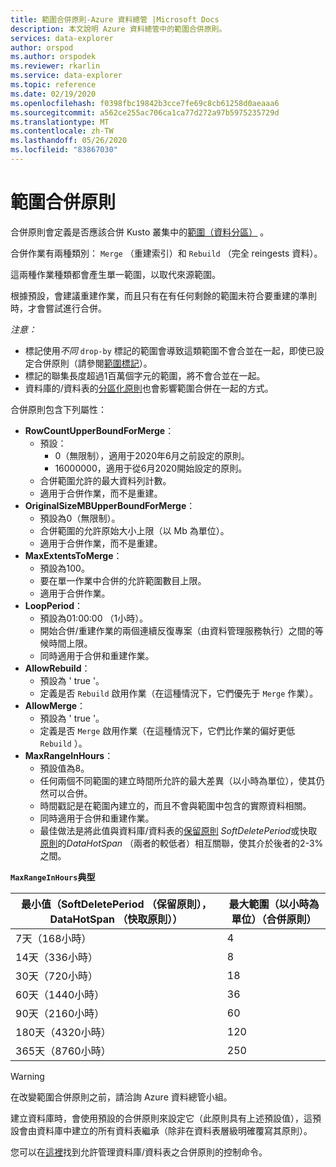 ```yaml
---
title: 範圍合併原則-Azure 資料總管 |Microsoft Docs
description: 本文說明 Azure 資料總管中的範圍合併原則。
services: data-explorer
author: orspod
ms.author: orspodek
ms.reviewer: rkarlin
ms.service: data-explorer
ms.topic: reference
ms.date: 02/19/2020
ms.openlocfilehash: f0398fbc19842b3cce7fe69c8cb61258d0aeaaa6
ms.sourcegitcommit: a562ce255ac706ca1ca77d272a97b5975235729d
ms.translationtype: MT
ms.contentlocale: zh-TW
ms.lasthandoff: 05/26/2020
ms.locfileid: "83867030"
---
```

# <a name="extents-merge-policy"></a>範圍合併原則
合併原則會定義是否應該合併 Kusto 叢集中的[範圍（資料分區）](../management/extents-overview.md) 。

合併作業有兩種類別： `Merge` （重建索引）和 `Rebuild` （完全 reingests 資料）。

這兩種作業種類都會產生單一範圍，以取代來源範圍。

根據預設，會建議重建作業，而且只有在有任何剩餘的範圍未符合要重建的準則時，才會嘗試進行合併。  

*注意：*
- 標記使用*不同* `drop-by` 標記的範圍會導致這類範圍不會合並在一起，即使已設定合併原則（請參閱[範圍標記](../management/extents-overview.md#extent-tagging)）。
- 標記的聯集長度超過1百萬個字元的範圍，將不會合並在一起。
- 資料庫的/資料表的[分區化原則](./shardingpolicy.md)也會影響範圍合併在一起的方式。

合併原則包含下列屬性：

- **RowCountUpperBoundForMerge**：
    - 預設：
      - 0（無限制），適用于2020年6月之前設定的原則。
      - 16000000，適用于從6月2020開始設定的原則。
    - 合併範圍允許的最大資料列計數。
    - 適用于合併作業，而不是重建。  
- **OriginalSizeMBUpperBoundForMerge**：
    - 預設為0（無限制）。
    - 合併範圍的允許原始大小上限（以 Mb 為單位）。
    - 適用于合併作業，而不是重建。  
- **MaxExtentsToMerge**：
    - 預設為100。
    - 要在單一作業中合併的允許範圍數目上限。
    - 適用于合併作業。
- **LoopPeriod**：
    - 預設為01:00:00 （1小時）。
    - 開始合併/重建作業的兩個連續反復專案（由資料管理服務執行）之間的等候時間上限。
    - 同時適用于合併和重建作業。
- **AllowRebuild**：
    - 預設為 ' true '。
    - 定義是否 `Rebuild` 啟用作業（在這種情況下，它們優先于 `Merge` 作業）。
- **AllowMerge**：
    - 預設為 ' true '。
    - 定義是否 `Merge` 啟用作業（在這種情況下，它們比作業的偏好更低 `Rebuild` ）。
- **MaxRangeInHours**：
    - 預設值為8。
    - 任何兩個不同範圍的建立時間所允許的最大差異（以小時為單位），使其仍然可以合併。
    - 時間戳記是在範圍內建立的，而且不會與範圍中包含的實際資料相關。
    - 同時適用于合併和重建作業。
    - 最佳做法是將此值與資料庫/資料表的[保留原則](./retentionpolicy.md) *SoftDeletePeriod*或快取[原則](./cachepolicy.md)的*DataHotSpan* （兩者的較低者）相互關聯，使其介於後者的2-3% 之間。

**`MaxRangeInHours`典型**

|最小值（SoftDeletePeriod （保留原則），DataHotSpan （快取原則））|最大範圍（以小時為單位）（合併原則）|
|--------------------------------------------------------------------|---------------------------------|
|7天（168小時）                                                  | 4                               |
|14天（336小時）                                                 | 8                               |
|30天（720小時）                                                 | 18                              |
|60天（1440小時）                                               | 36                              |
|90天（2160小時）                                               | 60                              |
|180天（4320小時）                                              | 120                             |
|365天（8760小時）                                              | 250                             |

> [!WARNING]
> 在改變範圍合併原則之前，請洽詢 Azure 資料總管小組。

建立資料庫時，會使用預設的合併原則來設定它（此原則具有上述預設值），這預設會由資料庫中建立的所有資料表繼承（除非在資料表層級明確覆寫其原則）。

您可以在[這裡](../management/merge-policy.md)找到允許管理資料庫/資料表之合併原則的控制命令。
